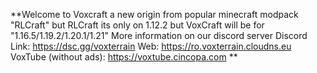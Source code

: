 **Welcome to Voxcraft a new origin from popular minecraft modpack "RLCraft" but RLCraft its only on 1.12.2 but VoxCraft will be for "1.16.5/1.19.2/1.20.1/1.21"
More information on our discord server 
Discord Link: https://dsc.gg/voxterrain
Web: https://ro.voxterrain.cloudns.eu
VoxTube (without ads): https://voxtube.cincopa.com
**
